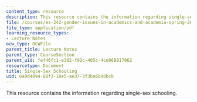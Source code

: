 ```yaml
---
content_type: resource
description: This resource contains the information regarding single-sex schooling.
file: /courses/es-242-gender-issues-in-academics-and-academia-spring-2004/6a9d409488f318e5ae373f3ba6b98bcb_MITES_242S04_ses6.pdf
file_type: application/pdf
learning_resource_types:
- Lecture Notes
ocw_type: OCWFile
parent_title: Lecture Notes
parent_type: CourseSection
parent_uid: fef46fc1-e382-f92c-405c-4ce968817062
resourcetype: Document
title: Single-Sex Schooling
uid: 6a9d4094-88f3-18e5-ae37-3f3ba6b98bcb
---
```

This resource contains the information regarding single-sex schooling.

